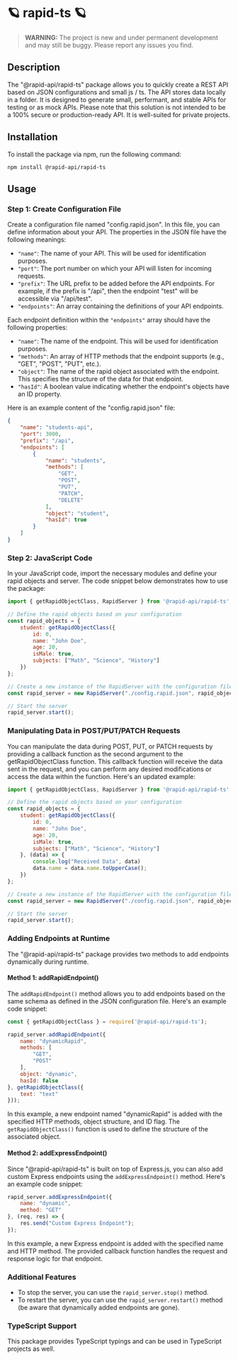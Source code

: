 # 🪐 rapid-ts 🪐

> **WARNING:**
> The project is new and under permanent development and may still be buggy. Please report any issues you find.

## Description

The "@rapid-api/rapid-ts" package allows you to quickly create a REST API based on JSON configurations and small js / ts. The API stores data locally in a folder. It is designed to generate small, performant, and stable APIs for testing or as mock APIs. Please note that this solution is not intended to be a 100% secure or production-ready API. It is well-suited for private projects.

## Installation

To install the package via npm, run the following command:

```shell
npm install @rapid-api/rapid-ts
```

## Usage

### Step 1: Create Configuration File

Create a configuration file named "config.rapid.json". In this file, you can define information about your API. The properties in the JSON file have the following meanings:

- `"name"`: The name of your API. This will be used for identification purposes.
- `"port"`: The port number on which your API will listen for incoming requests.
- `"prefix"`: The URL prefix to be added before the API endpoints. For example, if the prefix is "/api", then the endpoint "test" will be accessible via "/api/test".
- `"endpoints"`: An array containing the definitions of your API endpoints.

Each endpoint definition within the `"endpoints"` array should have the following properties:

- `"name"`: The name of the endpoint. This will be used for identification purposes.
- `"methods"`: An array of HTTP methods that the endpoint supports (e.g., "GET", "POST", "PUT", etc.).
- `"object"`: The name of the rapid object associated with the endpoint. This specifies the structure of the data for that endpoint.
- `"hasId"`: A boolean value indicating whether the endpoint's objects have an ID property.

Here is an example content of the "config.rapid.json" file:

```json
{
    "name": "students-api",
    "port": 3000,
    "prefix": "/api",
    "endpoints": [
        {
            "name": "students",
            "methods": [
                "GET",
                "POST",
                "PUT",
                "PATCH",
                "DELETE"
            ],
            "object": "student",
            "hasId": true
        }
    ]
}
```

### Step 2: JavaScript Code

In your JavaScript code, import the necessary modules and define your rapid objects and server. The code snippet below demonstrates how to use the package:

```javascript
import { getRapidObjectClass, RapidServer } from '@rapid-api/rapid-ts';

// Define the rapid objects based on your configuration
const rapid_objects = {
    student: getRapidObjectClass({
        id: 0,
        name: "John Doe",
        age: 20,
        isMale: true,
        subjects: ["Math", "Science", "History"]
    })
};

// Create a new instance of the RapidServer with the configuration file and rapid objects
const rapid_server = new RapidServer("./config.rapid.json", rapid_objects);

// Start the server
rapid_server.start();
```

### Manipulating Data in POST/PUT/PATCH Requests
You can manipulate the data during POST, PUT, or PATCH requests by providing a callback function as the second argument to the getRapidObjectClass function. This callback function will receive the data sent in the request, and you can perform any desired modifications or access the data within the function. Here's an updated example:

```javascript
import { getRapidObjectClass, RapidServer } from '@rapid-api/rapid-ts';

// Define the rapid objects based on your configuration
const rapid_objects = {
    student: getRapidObjectClass({
        id: 0,
        name: "John Doe",
        age: 20,
        isMale: true,
        subjects: ["Math", "Science", "History"]
    }, (data) => {
        console.log("Received Data", data)
        data.name = data.name.toUpperCase();
    })
};

// Create a new instance of the RapidServer with the configuration file and rapid objects
const rapid_server = new RapidServer("./config.rapid.json", rapid_objects);

// Start the server
rapid_server.start();
```

### Adding Endpoints at Runtime

The "@rapid-api/rapid-ts" package provides two methods to add endpoints dynamically during runtime.

#### Method 1: addRapidEndpoint()

The `addRapidEndpoint()` method allows you to add endpoints based on the same schema as defined in the JSON configuration file. Here's an example code snippet:

```javascript
const { getRapidObjectClass } = require('@rapid-api/rapid-ts');

rapid_server.addRapidEndpoint({
    name: "dynamicRapid",
    methods: [
        "GET",
        "POST"
    ],
    object: "dynamic",
    hasId: false
}, getRapidObjectClass({
    text: "text"
}));
```

In this example, a new endpoint named "dynamicRapid" is added with the specified HTTP methods, object structure, and ID flag. The `getRapidObjectClass()` function is used to define the structure of the associated object.

#### Method 2: addExpressEndpoint()

Since "@rapid-api/rapid-ts" is built on top of Express.js, you can also add custom Express endpoints using the `addExpressEndpoint()` method. Here's an example code snippet:

```javascript
rapid_server.addExpressEndpoint({
    name: "dynamic",
    method: "GET"
}, (req, res) => {
    res.send("Custom Express Endpoint");
});
```

In this example, a new Express endpoint is added with the specified name and HTTP method. The provided callback function handles the request and response logic for that endpoint.

### Additional Features

- To stop the server, you can use the `rapid_server.stop()` method.
- To restart the server, you can use the `rapid_server.restart()` method (be aware that dynamically added endpoints are gone).

### TypeScript Support

This package provides TypeScript typings and can be used in TypeScript projects as well.
